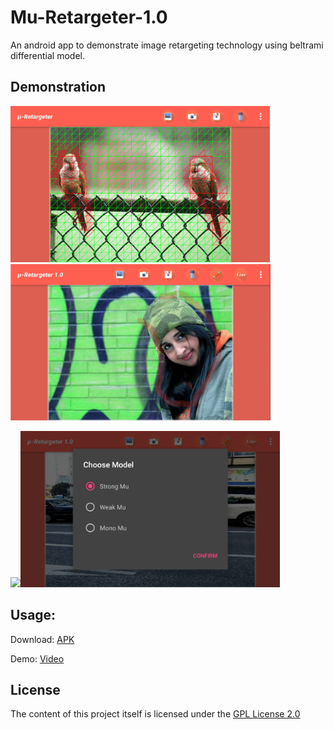 # Mu-Retargeter-1.0
An android app to demonstrate image retargeting technology using beltrami differential model.

## Demonstration 
<p>
<img src="https://github.com/ecpy/Random-Labs/raw/master/system-designs/Android/android_image_retargeter/results/birds.gif" height="250"><img src="https://github.com/ecpy/Random-Labs/raw/master/system-designs/Android/android_image_retargeter/results/fatem.gif" height="250"> 
<p>
<img src="https://gitlab.com/ecpy/android_image_retargeter/raw/master/results/mario.gif" height="250"><img src="https://github.com/ecpy/Random-Labs/blob/raw/system-designs/Android/android_image_retargeter/results/model.png" height="250">

## Usage:
Download: <a href="https://gitlab.com/ecpy/android_image_retargeter/blob/master/RELEASE/IR-1.0.0-release.apk">APK</a><p>
Demo: <a href="https://youtu.be/vNuasq2magw ">Video</a> 

## License
The content of this project itself is licensed under the [GPL License 2.0](https://www.gnu.org/licenses/old-licenses/gpl-2.0.html)  
 
